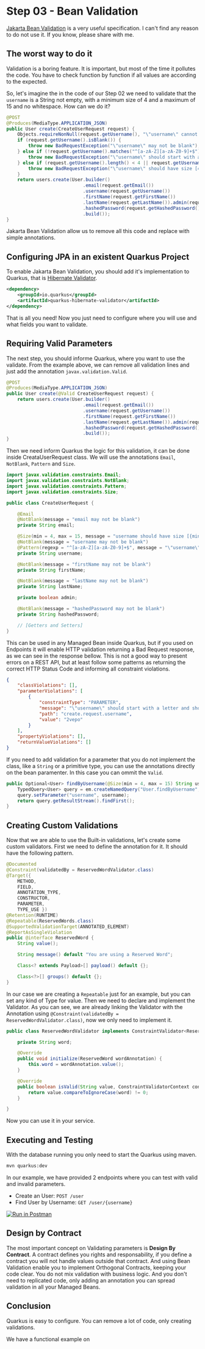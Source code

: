 # Step 03 - Bean Validation

[Jakarta Bean Validation](https://beanvalidation.org/latest-draft/spec/) is a very useful specification. I can't find any reason to do not use it. If you know, please share with me.

## The worst way to do it

Validation is a boring feature. It is important, but most of the time it pollutes the code. You have to check function by function if all values are according to the expected.

So, let's imagine the in the code of our Step 02 we need to validate that the `username` is a String not empty, with a minimum size of 4 and a maximum of 15 and no whitespace. How can we do it?

```java
@POST
@Produces(MediaType.APPLICATION_JSON)
public User create(CreateUserRequest request) {
    Objects.requireNonNull(request.getUsername(), "\"username\" cannot be null!");
    if (request.getUsername().isBlank()) {
        throw new BadRequestException("\"username\" may not be blank");
    } else if (!request.getUsername().matches("^[a-zA-Z][a-zA-Z0-9]+$")) {
        throw new BadRequestException("\"username\" should start with a letter and should only accept letters and numbers");
    } else if (request.getUsername().length() < 4 || request.getUsername().length() > 15) {
        throw new BadRequestException("\"username\" should have size [4,15]");
    }
    return users.create(User.builder()
                            .email(request.getEmail())
                            .username(request.getUsername())
                            .firstName(request.getFirstName())
                            .lastName(request.getLastName()).admin(request.isAdmin())
                            .hashedPassword(request.getHashedPassword())
                            .build());
}
```

Jakarta Bean Validation allow us to remove all this code and replace with simple annotations.

## Configuring JPA in an existent Quarkus Project

To enable Jakarta Bean Validation, you should add it's implementation to Quarkus, that is [Hibernate Validator](https://hibernate.org/validator/).

```xml
<dependency>
    <groupId>io.quarkus</groupId>
    <artifactId>quarkus-hibernate-validator</artifactId>
</dependency>
```

That is all you need! Now you just need to configure where you will use and what fields you want to validate.

## Requiring Valid Parameters

The next step, you should informe Quarkus, where you want to use the validate. From the example above, we can remove all validation lines and just add the annotation `javax.validation.Valid`.

```java
@POST
@Produces(MediaType.APPLICATION_JSON)
public User create(@Valid CreateUserRequest request) {
    return users.create(User.builder()
                            .email(request.getEmail())
                            .username(request.getUsername())
                            .firstName(request.getFirstName())
                            .lastName(request.getLastName()).admin(request.isAdmin())
                            .hashedPassword(request.getHashedPassword())
                            .build());
}
```

Then we need inform Quarkus the logic for this validation, it can be done inside CreataUserRequest class. We will use the annotations `Email`, `NotBlank`, `Pattern` and `Size`.

```java
import javax.validation.constraints.Email;
import javax.validation.constraints.NotBlank;
import javax.validation.constraints.Pattern;
import javax.validation.constraints.Size;

public class CreateUserRequest {

    @Email
    @NotBlank(message = "email may not be blank")
    private String email;

    @Size(min = 4, max = 15, message = "username should have size [{min},{max}]")
    @NotBlank(message = "username may not be blank")
    @Pattern(regexp = "^[a-zA-Z][a-zA-Z0-9]+$", message = "\"username\" should start with a letter and should only accept letters and numbers")
    private String username;

    @NotBlank(message = "firstName may not be blank")
    private String firstName;

    @NotBlank(message = "lastName may not be blank")
    private String lastName;

    private boolean admin;

    @NotBlank(message = "hashedPassword may not be blank")
    private String hashedPassword;

    // [Getters and Setters]
}
```

This can be used in any Managed Bean inside Quarkus, but if you used on Endpoints it will enable HTTP validation returning a Bad Request response, as we can see in the response bellow. This is not a good way to present errors on a REST API, but at least follow some patterns as returning the correct HTTP Status Code and informing all constraint violations.

```json
{
    "classViolations": [],
    "parameterViolations": [
        {
            "constraintType": "PARAMETER",
            "message": "\"username\" should start with a letter and should only accept letters and numbers",
            "path": "create.request.username",
            "value": "2vepo"
        }
    ],
    "propertyViolations": [],
    "returnValueViolations": []
}
```

If you need to add validation for a parameter that you do not implement the class, like a `String` or a primitive type, you can use the annotations directly on the bean paramenter. In this case you can ommit the `Valid`.

```java
public Optional<User> findByUsername(@Size(min = 4, max = 15) String username) {
    TypedQuery<User> query = em.createNamedQuery("User.findByUsername", User.class);
    query.setParameter("username", username);
    return query.getResultStream().findFirst();
}
```

## Creating Custom Validations

Now that we are able to use the Built-in validations, let's create some custom validators. First we need to define the annotation for it. It should have the following pattern.

```java
@Documented
@Constraint(validatedBy = ReservedWordValidator.class)
@Target({
    METHOD,
    FIELD,
    ANNOTATION_TYPE,
    CONSTRUCTOR,
    PARAMETER,
    TYPE_USE })
@Retention(RUNTIME)
@Repeatable(ReservedWords.class)
@SupportedValidationTarget(ANNOTATED_ELEMENT)
@ReportAsSingleViolation
public @interface ReservedWord {
    String value();

    String message() default "You are using a Reserved Word";

    Class<? extends Payload>[] payload() default {};

    Class<?>[] groups() default {};
}
```

In our case we are creating a `Repeatable` just for an example, but you can set any kind of Type for value. Then we need to declare and implement the Validator. As you can see, we are already linking the Validator with the Annotation using `@Constraint(validatedBy = ReservedWordValidator.class)`, now we only need to implement it.

```java
public class ReservedWordValidator implements ConstraintValidator<ReservedWord, String> {

    private String word;

    @Override
    public void initialize(ReservedWord wordAnnotation) {
        this.word = wordAnnotation.value();
    }

    @Override
    public boolean isValid(String value, ConstraintValidatorContext context) {
        return value.compareToIgnoreCase(word) != 0;
    }

}
```

Now you can use it in your service.

## Executing and Testing

With the database running you only need to start the Quarkus using maven.

```bash
mvn quarkus:dev
```

In our example, we have provided 2 endpoints where you can test with valid and invalid parameters.

* Create an User: `POST /user`
* Find User by Username: `GET /user/{username}`

[![Run in Postman](https://run.pstmn.io/button.svg)](https://app.getpostman.com/run-collection/f9fc24e64abbfb3aac90)

## Design by Contract

The most important concept on Validating parameters is **Design By Contract**. A contract defines you rights and responsability, if you define a contract you will not handle values outside that contract. And using Bean Validation enable you to implement Orthogonal Contracts, keeping your code clear. You do not mix validation with business logic. And you don't need to replicated code, only adding an annotation you can spread validation in all your Managed Beans.

## Conclusion

Quarkus is easy to configure. You can remove a lot of code, only creating validations.

We have a functional example on 